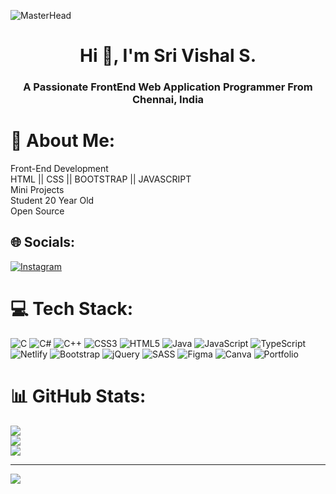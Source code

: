 ![MasterHead](https://previews.123rf.com/images/graphicwithart/graphicwithart2008/graphicwithart200800001/152950892-vector-isometric-illustration-of-an-front-end-developer.jpg)
<h1 align="center">Hi 👋, I'm Sri Vishal S.</h1>
<h3 align="center">A Passionate FrontEnd Web Application Programmer From Chennai, India</h3>


# 💫 About Me:
Front-End Development<br>HTML || CSS || BOOTSTRAP || JAVASCRIPT<br>Mini Projects<br>Student 20 Year Old<br>Open Source

## 🌐 Socials:
[![Instagram](https://img.shields.io/badge/Instagram-%23E4405F.svg?logo=Instagram&logoColor=white)](https://instagram.com/srivishals) 

# 💻 Tech Stack:
![C](https://img.shields.io/badge/c-%2300599C.svg?style=for-the-badge&logo=c&logoColor=white) ![C#](https://img.shields.io/badge/c%23-%23239120.svg?style=for-the-badge&logo=c-sharp&logoColor=white) ![C++](https://img.shields.io/badge/c++-%2300599C.svg?style=for-the-badge&logo=c%2B%2B&logoColor=white) ![CSS3](https://img.shields.io/badge/css3-%231572B6.svg?style=for-the-badge&logo=css3&logoColor=white) ![HTML5](https://img.shields.io/badge/html5-%23E34F26.svg?style=for-the-badge&logo=html5&logoColor=white) ![Java](https://img.shields.io/badge/java-%23ED8B00.svg?style=for-the-badge&logo=java&logoColor=white) ![JavaScript](https://img.shields.io/badge/javascript-%23323330.svg?style=for-the-badge&logo=javascript&logoColor=%23F7DF1E) ![TypeScript](https://img.shields.io/badge/typescript-%23007ACC.svg?style=for-the-badge&logo=typescript&logoColor=white) ![Netlify](https://img.shields.io/badge/netlify-%23000000.svg?style=for-the-badge&logo=netlify&logoColor=#00C7B7) ![Bootstrap](https://img.shields.io/badge/bootstrap-%23563D7C.svg?style=for-the-badge&logo=bootstrap&logoColor=white) ![jQuery](https://img.shields.io/badge/jquery-%230769AD.svg?style=for-the-badge&logo=jquery&logoColor=white) ![SASS](https://img.shields.io/badge/SASS-hotpink.svg?style=for-the-badge&logo=SASS&logoColor=white) 	![Figma](https://img.shields.io/badge/figma-%23F24E1E.svg?style=for-the-badge&logo=figma&logoColor=white) ![Canva](https://img.shields.io/badge/Canva-%2300C4CC.svg?style=for-the-badge&logo=Canva&logoColor=white) ![Portfolio](https://img.shields.io/badge/Portfolio-%23000000.svg?style=for-the-badge&logo=firefox&logoColor=#FF7139)

# 📊 GitHub Stats:
![](https://github-readme-stats.vercel.app/api?username=SriVishalS&theme=dark&hide_border=false&include_all_commits=false&count_private=false)<br/>
![](https://github-readme-streak-stats.herokuapp.com/?user=SriVishalS&theme=dark&hide_border=false)<br/>
![](https://github-readme-stats.vercel.app/api/top-langs/?username=SriVishalS&theme=dark&hide_border=false&include_all_commits=false&count_private=false&layout=compact)

---
![](https://komarev.com/ghpvc/?username=SrivishalS)

